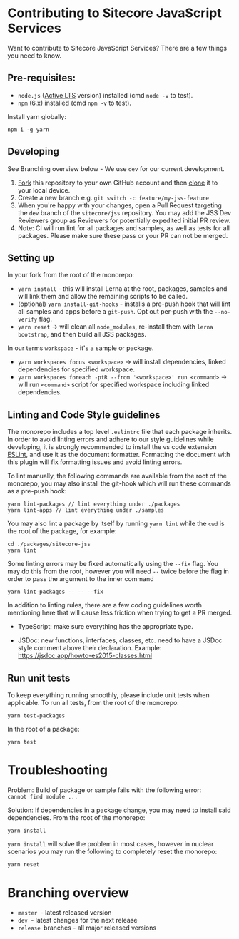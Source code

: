 # Contributing to Sitecore JavaScript Services

Want to contribute to Sitecore JavaScript Services? There are a few things you need to know.

## Pre-requisites:

- `node.js` ([Active LTS](https://nodejs.org/en/about/releases/) version) installed (cmd `node -v` to test).
- `npm` (6.x) installed (cmd `npm -v` to test).

Install yarn globally:

```shell
npm i -g yarn
```

## Developing

See Branching overview below - We use `dev` for our current development.

1. [Fork](https://help.github.com/articles/fork-a-repo/) this repository to your own GitHub account and then [clone](https://help.github.com/articles/cloning-a-repository/) it to your local device.
2. Create a new branch e.g. `git switch -c feature/my-jss-feature`
3. When you're happy with your changes, open a Pull Request targeting the `dev` branch of the `sitecore/jss` repository. You may add the JSS Dev Reviewers group as Reviewers for potentially expedited initial PR review.
4. Note: CI will run lint for all packages and samples, as well as tests for all packages. Please make sure these pass or your PR can not be merged.

## Setting up

In your fork from the root of the monorepo:

- `yarn install` - this will install Lerna at the root, packages, samples and will link them and allow the remaining scripts to be called.
- (optional) `yarn install-git-hooks` - installs a pre-push hook that will lint all samples and apps before a `git-push`. Opt out per-push with the `--no-verify` flag.
- `yarn reset` -> will clean all `node_modules`, re-install them with `lerna bootstrap`, and then build all JSS packages.

In our terms `workspace` - it's a sample or package.

- `yarn workspaces focus <workspace>` -> will install dependencies, linked dependencies for specified workspace.
- `yarn workspaces foreach -ptR --from '<workspace>' run <command>` -> will run `<command>` script for specified workspace including linked dependencies.

## Linting and Code Style guidelines

The monorepo includes a top level `.eslintrc` file that each package inherits. In order to avoid linting errors and adhere to our style guidelines while developing, it is strongly recommended to install the vs code extension  [ESLint](https://marketplace.visualstudio.com/items?itemName=dbaeumer.vscode-eslint), and use it as the document formatter. Formatting the document with this plugin will fix formatting issues and avoid linting errors.

To lint manually, the following commands are available from the root of the monorepo, you may also install the git-hook which will run these commands as a pre-push hook:

```shell
yarn lint-packages // lint everything under ./packages
yarn lint-apps // lint everything under ./samples
```

You may also lint a package by itself by running `yarn lint` while the `cwd` is the root of the package, for example:

```shell
cd ./packages/sitecore-jss
yarn lint
```

Some linting errors may be fixed automatically using the `--fix` flag. You may do this from the root, however you will need `--` twice before the flag in order to pass the argument to the inner command

```shell
yarn lint-packages -- -- --fix 
```

In addition to linting rules, there are a few coding guidelines worth mentioning here that will cause less friction when trying to get a PR merged.

- TypeScript: make sure everything has the appropriate type.

- JSDoc: new functions, interfaces, classes, etc. need to have a JSDoc style comment above their declaration. Example: https://jsdoc.app/howto-es2015-classes.html

## Run unit tests

To keep everything running smoothly, please include unit tests when applicable.
To run all tests, from the root of the monorepo:

```shell
yarn test-packages
```

In the root of a package:

```shell
yarn test
```

# Troubleshooting

Problem: Build of package or sample fails with the following error: `cannot find module ...`

Solution: If dependencies in a package change, you may need to install said dependencies.
From the root of the monorepo:

```shell
yarn install
```

`yarn install` will solve the problem in most cases, however in nuclear scenarios you may run the following to completely reset the monorepo:

```shell
yarn reset
```

# Branching overview

* `master `- latest released version
* `dev `- latest changes for the next release
* `release `branches - all major released versions

